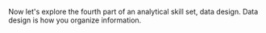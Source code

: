 Now let's explore the fourth part of an analytical skill set, data design. Data design is how you organize information.

